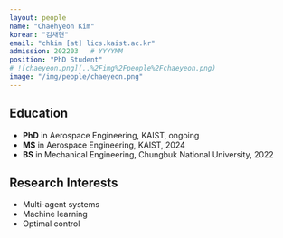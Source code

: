 ```yaml
---
layout: people
name: "Chaehyeon Kim"
korean: "김채현"
email: "chkim [at] lics.kaist.ac.kr"
admission: 202203   # YYYYMM
position: "PhD Student"
# ![chaeyeon.png](..%2Fimg%2Fpeople%2Fchaeyeon.png)
image: "/img/people/chaeyeon.png"
---
```


## Education

- **PhD** in Aerospace Engineering, KAIST, ongoing
- **MS** in Aerospace Engineering, KAIST, 2024
- **BS** in Mechanical Engineering, Chungbuk National University, 2022

## Research Interests

- Multi-agent systems
- Machine learning
- Optimal control
